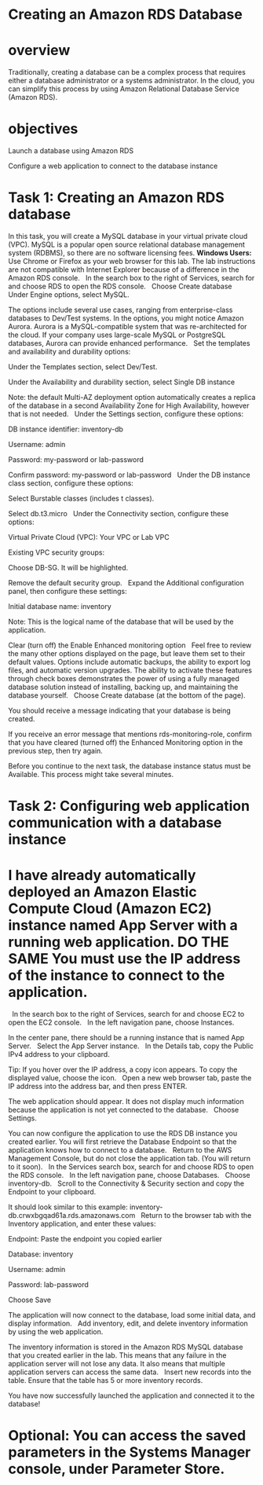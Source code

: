 # Creating an Amazon RDS Database
# overview
Traditionally, creating a database can be a complex process that requires either a database administrator or a systems administrator. In the cloud, you can simplify this process by using Amazon Relational Database Service (Amazon RDS).
# objectives
Launch a database using Amazon RDS 

Configure a web application to connect to the database instance
# Task 1: Creating an Amazon RDS database
In this task, you will create a MySQL database in your virtual private cloud (VPC). MySQL is a popular open source relational database management system (RDBMS), so there are no software licensing fees.
**Windows Users:** Use Chrome or Firefox as your web browser for this lab. The lab instructions are not compatible with Internet Explorer because of a difference in the Amazon RDS console.
 
In the search box to the right of Services, search for and choose RDS to open the RDS console.
 
Choose Create database
 
Under Engine options, select MySQL.

The options include several use cases, ranging from enterprise-class databases to Dev/Test systems. In the options, you might notice Amazon Aurora. Aurora is a MySQL-compatible system that was re-architected for the cloud. If your company uses large-scale MySQL or PostgreSQL databases, Aurora can provide enhanced performance.
 
Set the templates and availability and durability options:

Under the Templates section, select Dev/Test.

Under the Availability and durability section, select Single DB instance 

Note: the default Multi-AZ deployment option automatically creates a replica of the database in a second Availability Zone for High Availability, however that is not needed.
 
Under the Settings section, configure these options:

DB instance identifier: inventory-db

Username: admin

Password: my-password or lab-password

Confirm password:  my-password or lab-password
 
Under the DB instance class section, configure these options:

Select Burstable classes (includes t classes).

Select db.t3.micro
 
Under the Connectivity section, configure these options: 

Virtual Private Cloud (VPC): Your VPC or Lab VPC

Existing VPC security groups: 

Choose DB-SG. It will be highlighted. 

Remove the default security group.
 
Expand the Additional configuration panel, then configure these settings:

Initial database name: inventory

Note: This is the logical name of the database that will be used by the application.

Clear (turn off) the Enable Enhanced monitoring option
 
Feel free to review the many other options displayed on the page, but leave them set to their default values. Options include automatic backups, the ability to export log files, and automatic version upgrades. The ability to activate these features through check boxes demonstrates the power of using a fully managed database solution instead of installing, backing up, and maintaining the database yourself.
 
Choose Create database (at the bottom of the page).

You should receive a message indicating that your database is being created.

If you receive an error message that mentions rds-monitoring-role, confirm that you have cleared (turned off) the Enhanced Monitoring option in the previous step, then try again.

Before you continue to the next task, the database instance status must be Available. This process might take several minutes.
# Task 2: Configuring web application communication with a database instance
# I have already automatically deployed an Amazon Elastic Compute Cloud (Amazon EC2) instance  named App Server with a running web application. **DO THE SAME** You must use the IP address of the instance to connect to the application.
 
In the search box to the right of Services, search for and choose EC2 to open the EC2 console.
 
In the left navigation pane, choose Instances.

In the center pane, there should be a running instance that is named App Server.
 
Select the App Server instance.
 
In the Details tab, copy the Public IPv4 address to your clipboard.

Tip: If you hover over the IP address, a copy icon appears. To copy the displayed value, choose the icon.
 
Open a new web browser tab, paste the IP address into the address bar, and then press ENTER.

The web application should appear. It does not display much information because the application is not yet connected to the database.
 
Choose Settings.

You can now configure the application to use the RDS DB instance you created earlier. You will first retrieve the Database Endpoint so that the application knows how to connect to a database.
 
Return to the AWS Management Console, but do not close the application tab. (You will return to it soon).
 
In the Services search box, search for and choose RDS to open the RDS console.
 
In the left navigation pane, choose Databases.
 
Choose inventory-db.
 
Scroll to the Connectivity & Security section and copy the Endpoint to your clipboard.

It should look similar to this example: inventory-db.crwxbgqad61a.rds.amazonaws.com
 
Return to the browser tab with the Inventory application, and enter these values:

Endpoint: Paste the endpoint you copied earlier

Database: inventory

Username: admin

Password: lab-password

Choose Save

The application will now connect to the database, load some initial data, and display information.
 
Add inventory, edit, and delete inventory information by using the web application.

The inventory information is stored in the Amazon RDS MySQL database that you created earlier in the lab. This means that any failure in the application server will not lose any data. It also means that multiple application servers can access the same data.
 
Insert new records into the table. Ensure that the table has 5 or more inventory records.

You have now successfully launched the application and connected it to the database!

# Optional: You can access the saved parameters in the Systems Manager console, under Parameter Store.
